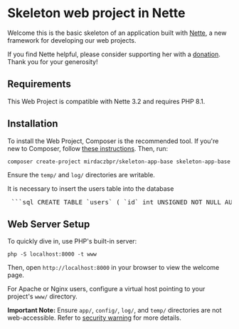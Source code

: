Skeleton web project in Nette
==================

Welcome this is the basic skeleton of an application built with
[Nette](https://nette.org), a new framework for developing our web projects.

If you find Nette helpful, please consider supporting her with a [donation](https://nette.org/donate).
Thank you for your generosity!


Requirements
------------
This Web Project is compatible with Nette 3.2 and requires PHP 8.1.


Installation
------------

To install the Web Project, Composer is the recommended tool. If you're new to Composer,
follow [these instructions](https://doc.nette.org/composer). Then, run:

	composer create-project mirdaczbpr/skeleton-app-base skeleton-app-base

Ensure the `temp/` and `log/` directories are writable.

It is necessary to insert the users table into the database
<pre> ```sql CREATE TABLE `users` ( `id` int UNSIGNED NOT NULL AUTO_INCREMENT, `role` varchar(100) COLLATE utf8mb4_czech_ci NOT NULL, `username` varchar(100) COLLATE utf8mb4_czech_ci NOT NULL, `email` varchar(50) COLLATE utf8mb4_czech_ci NOT NULL, `password` varchar(255) COLLATE utf8mb4_czech_ci NOT NULL, `active_key` varchar(50) CHARACTER SET utf8mb4 COLLATE utf8mb4_czech_ci DEFAULT NULL, `authtoken` varchar(255) COLLATE utf8mb4_czech_ci NOT NULL, `ip` varchar(255) COLLATE utf8mb4_czech_ci NOT NULL, `created_at` timestamp NOT NULL DEFAULT CURRENT_TIMESTAMP ) ENGINE=InnoDB CHARSET=utf8; ``` </pre>


Web Server Setup
----------------

To quickly dive in, use PHP's built-in server:

	php -S localhost:8000 -t www

Then, open `http://localhost:8000` in your browser to view the welcome page.

For Apache or Nginx users, configure a virtual host pointing to your project's `www/` directory.

**Important Note:** Ensure `app/`, `config/`, `log/`, and `temp/` directories are not web-accessible.
Refer to [security warning](https://nette.org/security-warning) for more details.